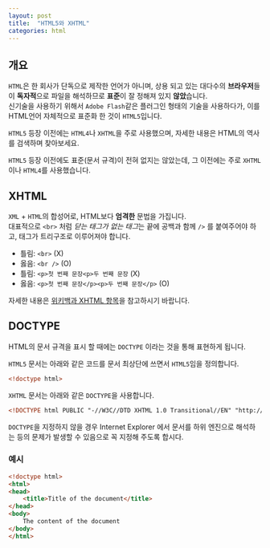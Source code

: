 ```yaml
---
layout: post
title:  "HTML5와 XHTML"
categories: html
---
```


## 개요
`HTML`은 한 회사가 단독으로 제작한 언어가 아니며, 상용 되고 있는 대다수의 **브라우저**들이 **독자적**으로 파일을 해석하므로 **표준**이 잘 정해져 있지 **않았**습니다.  
신기술을 사용하기 위해서 `Adobe Flash`같은 플러그인 형태의 기술을 사용하다가, 이를 HTML언어 자체적으로 표준화 한 것이 `HTML5`입니다.

`HTML5` 등장 이전에는 `HTML4`나 `XHTML`을 주로 사용했으며, 자세한 내용은 HTML의 역사를 검색하며 찾아보세요.

`HTML5` 등장 이전에도 표준(문서 규격)이 전혀 없지는 않았는데, 그 이전에는 주로 `XHTML`이나 `HTML4`를 사용했습니다.


## XHTML
`XML` + `HTML`의 합성어로, HTML보다 **엄격한** 문법을 가집니다.  
대표적으로 `<br>` 처럼 *닫는 태그가 없는 태그*는 끝에 공백과 함께 `/>` 를 붙여주어야 하고, 태그가 트리구조로 이루어져야 합니다.

- 틀림: `<br>` (X)
- 옳음: `<br />` (O)
- 틀림: `<p>첫 번째 문장<p>두 번째 문장` (X)
- 옳음: `<p>첫 번째 문장</p><p>두 번째 문장</p>` (O)

자세한 내용은 [위키백과 XHTML 항목](https://ko.wikipedia.org/wiki/XHTML)을 참고하시기 바랍니다.


## DOCTYPE
HTML의 문서 규격을 표시 할 때에는 `DOCTYPE` 이라는 것을 통해 표현하게 됩니다.

`HTML5` 문서는 아래와 같은 코드를 문서 최상단에 쓰면서 `HTML5`임을 정의합니다.

```html
<!doctype html>
``` 

`XHTML` 문서는 아래와 같은 `DOCTYPE`을 사용합니다.

```html
<!DOCTYPE html PUBLIC "-//W3C//DTD XHTML 1.0 Transitional//EN" "http://www.w3.org/TR/xhtml1/DTD/xhtml1-transitional.dtd>
```

`DOCTYPE`을 지정하지 않을 경우 Internet Explorer 에서 문서를 하위 엔진으로 해석하는 등의 문제가 발생할 수 있음으로 꼭 지정해 주도록 합시다.

### 예시
```html
<!doctype html>
<html>
<head>
	<title>Title of the document</title>
</head>
<body>
	The content of the document
</body>
</html>
```